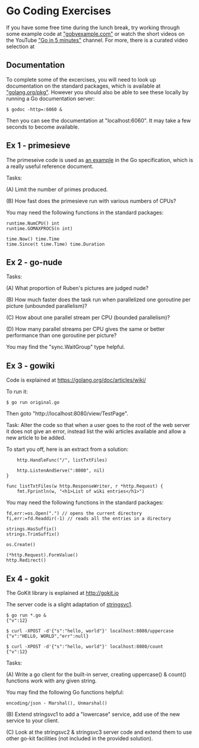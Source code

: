 # Go Coding Exercises

If you have some free time during the lunch break, try working through some example code at ["gobyexample.com"](https://gobyexample.com) or watch the short videos on the YouTube ["Go in 5 minutes"](https://www.youtube.com/channel/UC2GHqYE3fVJMncbrRd8AqcA/feed) channel. For more, there is a curated video selection at 


## Documentation

To complete some of the excercises, you will need to look up documentation on the standard packages, which is available at ["golang.org/pkg"](https://golang.org/pkg). However you should also be able to see these locally by running a Go documentation server:
```
$ godoc -http=:6060 &
```
Then you can see the documentation at "localhost:6060". It may take a few seconds to become available.


## Ex 1 - primesieve

The primeseive code is used as [an example](https://golang.org/ref/spec#An_example_package) in the Go specification, which is a really useful reference document. 

Tasks: 

(A) Limit the number of primes produced.

(B) How fast does the primesieve run with various numbers of CPUs? 

You may need the following functions in the standard packages:
```
runtime.NumCPU() int
runtime.GOMAXPROCS(n int)

time.Now() time.Time
time.Since(t time.Time) time.Duration
```


## Ex 2 - go-nude

Tasks: 

(A) What proportion of Ruben's pictures are judged nude? 

(B) How much faster does the task run when parallelized one goroutine per picture (unbounded parallelism)?

(C) How about one parallel stream per CPU (bounded parallelism)?

(D) How many parallel streams per CPU gives the same or better performance than one goroutine per picture?

You may find the "sync.WaitGroup" type helpful.


## Ex 3 - gowiki

Code is explained at https://golang.org/doc/articles/wiki/

To run it:
```
$ go run original.go
```
Then goto "http://localhost:8080/view/TestPage".

Task: Alter the code so that when a user goes to the root of the web server it does not give an error, 
instead list the wiki articles available and allow a new article to be added.

To start you off, here is an extract from a solution:
```
	http.HandleFunc("/", listTxtFiles)

	http.ListenAndServe(":8080", nil)
}

func listTxtFiles(w http.ResponseWriter, r *http.Request) {
	fmt.Fprintln(w, "<h1>List of wiki entries</h1>")
```

You may need the following functions in the standard packages:
```
fd,err:=os.Open(".") // opens the current directory
fi,err:=fd.Readdir(-1) // reads all the entries in a directory

strings.HasSuffix()
strings.TrimSuffix()

os.Create()

(*http.Request).FormValue() 
http.Redirect()
```


## Ex 4 - gokit

The GoKit library is explained at http://gokit.io

The server code is a slight adaptation of [stringsvc1](https://github.com/go-kit/kit/tree/master/examples).

```
$ go run *.go &
{"v":12}

$ curl -XPOST -d'{"s":"hello, world"}' localhost:8080/uppercase
{"v":"HELLO, WORLD","err":null}

$ curl -XPOST -d'{"s":"hello, world"}' localhost:8080/count
{"v":12}
```

Tasks: 

(A) Write a go client for the built-in server, creating uppercase() & count() functions work with any given string.

You may find the following Go functions helpful:
```
encoding/json - Marshal(), Unmarshal()
```

(B) Extend stringsvc1 to add a "lowercase" service, add use of the new service to your client.

(C) Look at the stringsvc2 & stringsvc3 server code and extend them to use other go-kit facilities (not included in the provided solution).
